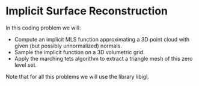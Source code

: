 # Implicit Surface Reconstruction
In this coding problem we will: 

- Compute an implicit MLS function approximating a 3D point cloud with given (but possibly unnormalized) normals.
- Sample the implicit function on a 3D volumetric grid.
- Apply the marching tets algorithm to extract a triangle mesh of this zero level set.

Note that for all this problems we will use the library libigl.
